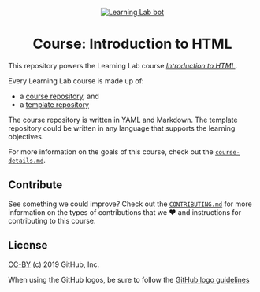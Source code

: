 <p align="center"><a href="https://lab.github.com/"><img alt="Learning Lab bot" src="https://user-images.githubusercontent.com/16547949/62085817-83232580-b22a-11e9-8693-7c54205b04e5.png"></a></p>

<h1 align="center">Course: Introduction to HTML </h1>

This repository powers the Learning Lab course [_Introduction to HTML_](https://lab.github.com/githubtraining/introduction-to-html). 

Every Learning Lab course is made up of:
- a [course repository](https://github.com/githubtraining/intro-to-html/), and
- a [template repository](https://github.com/githubtraining/intro-to-html-template)

The course repository is written in YAML and Markdown. The template repository could be written in any language that supports the learning objectives.

For more information on the goals of this course, check out the [`course-details.md`](course-details.md). 

## Contribute

See something we could improve? Check out the [`CONTRIBUTING.md`](CONTRIBUTING.md) for more information on the types of contributions that we :heart: and instructions for contributing to this course.

## License

[CC-BY](../LICENSE) (c) 2019 GitHub, Inc.

When using the GitHub logos, be sure to follow the [GitHub logo guidelines](https://github.com/logos)
